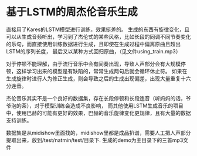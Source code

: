 # 基于LSTM的周杰伦音乐生成 

直接用了Kares的LSTM模型进行训练，效果挺差的。
生成的东西有旋律变化，且可以从生成音频听出，学习到了杰伦式的某些风格，比如长段的同调不同节奏变化的乐句，而直接使用训练数据进行生成，且即使在生成过程中偏离原曲且超出LSTM的序列长度，
最后又以某种方式回归原曲，（见文件using_train.mp3）

对于停顿不能理解，由于流行音乐中会有间奏出现，导致人声部分会有大规模停顿，这样学习出来的模型是有缺陷的，常常生成两句后就会循环休止符。
如果在生成旋律时进行人为修正生成，则会导致之后的生成出现偏差，出现大量重复十六分连音。

杰伦音乐其实不是一个良好的数据集，存在长段停顿和长段连音（听妈妈的话，爷爷泡的茶），对于模型训练会造成不良影响，
而其他使用LSTM生成音乐的项目中，使用巴赫的可能有更好的效果，巴赫的音乐旋律变化更规律，且有大量的数据支持训练。

数据集是从midishow里面找的，midishow里都是成品扒谱，需要人工把人声部分提取出来，放到/test/natmin/test/目录下.
生成的demo为主目录下的三首mp3文件
